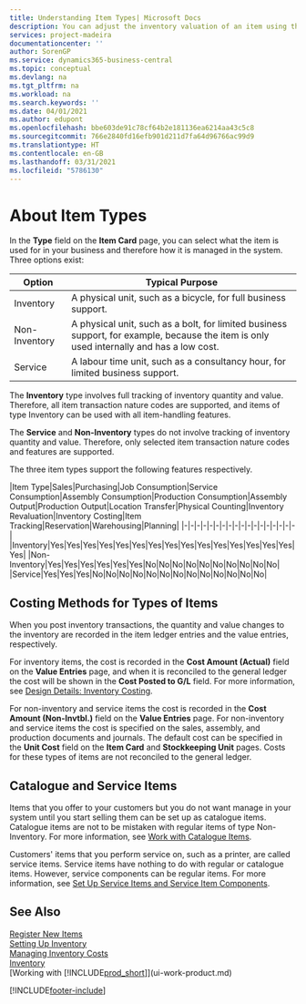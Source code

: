 ```yaml
---
title: Understanding Item Types| Microsoft Docs
description: You can adjust the inventory valuation of an item using the FIFO or Average costing methods, for example, when item costs change for reasons other than transactions.
services: project-madeira
documentationcenter: ''
author: SorenGP
ms.service: dynamics365-business-central
ms.topic: conceptual
ms.devlang: na
ms.tgt_pltfrm: na
ms.workload: na
ms.search.keywords: ''
ms.date: 04/01/2021
ms.author: edupont
ms.openlocfilehash: bbe603de91c78cf64b2e181136ea6214aa43c5c8
ms.sourcegitcommit: 766e2840fd16efb901d211d7fa64d96766ac99d9
ms.translationtype: HT
ms.contentlocale: en-GB
ms.lasthandoff: 03/31/2021
ms.locfileid: "5786130"
---
```

# <a name="about-item-types"></a>About Item Types
In the **Type** field on the **Item Card** page, you can select what the item is used for in your business and therefore how it is managed in the system. Three options exist:

|Option|Typical Purpose|
|------|-----------|
|Inventory|A physical unit, such as a bicycle, for full business support.|
|Non-Inventory|A physical unit, such as a bolt, for limited business support, for example, because the item is only used internally and has a low cost.|
|Service|A labour time unit, such as a consultancy hour, for limited business support.|

The **Inventory** type involves full tracking of inventory quantity and value. Therefore, all item transaction nature codes are supported, and items of type Inventory can be used with all item-handling features.

The **Service** and **Non-Inventory** types do not involve tracking of inventory quantity and value. Therefore, only selected item transaction nature codes and features are supported.

The three item types support the following features respectively.

|Item Type|Sales|Purchasing|Job Consumption|Service Consumption|Assembly Consumption|Production Consumption|Assembly Output|Production Output|Location Transfer|Physical Counting|Inventory Revaluation|Inventory Costing|Item Tracking|Reservation|Warehousing|Planning|
|-|-|-|-|-|-|-|-|-|-|-|-|-|-|-|-|-|-|
|Inventory|Yes|Yes|Yes|Yes|Yes|Yes|Yes|Yes|Yes|Yes|Yes|Yes|Yes|Yes|Yes|Yes|
|Non-Inventory|Yes|Yes|Yes|Yes|Yes|Yes|No|No|No|No|No|No|No|No|No|No|
|Service|Yes|Yes|Yes|No|No|No|No|No|No|No|No|No|No|No|No|No|

## <a name="costing-methods-for-types-of-items"></a>Costing Methods for Types of Items
When you post inventory transactions, the quantity and value changes to the inventory are recorded in the item ledger entries and the value entries, respectively. 

For inventory items, the cost is recorded in the **Cost Amount (Actual)** field on the **Value Entries** page, and when it is reconciled to the general ledger the cost will be shown in the **Cost Posted to G/L** field. For more information, see [Design Details: Inventory Costing](design-details-inventory-costing.md).

For non-inventory and service items the cost is recorded in the **Cost Amount (Non-Invtbl.)** field on the **Value Entries** page. For non-inventory and service items the cost is specified on the sales, assembly, and production documents and journals. The default cost can be specified in the **Unit Cost** field on the **Item Card** and **Stockkeeping Unit** pages. Costs for these types of items are not reconciled to the general ledger. 

## <a name="catalog-and-service-items"></a>Catalogue and Service Items
Items that you offer to your customers but you do not want manage in your system until you start selling them can be set up as catalogue items. Catalogue items are not to be mistaken with regular items of type Non-Inventory. For more information, see [Work with Catalogue Items](inventory-how-work-nonstock-items.md).

Customers' items that you perform service on, such as a printer, are called service items. Service items have nothing to do with regular or catalogue items. However, service components can be regular items. For more information, see [Set Up Service Items and Service Item Components](service-how-setup-service-items.md).

## <a name="see-also"></a>See Also
[Register New Items](inventory-how-register-new-items.md)  
[Setting Up Inventory](inventory-setup-inventory.md)  
[Managing Inventory Costs](finance-manage-inventory-costs.md)  
[Inventory](inventory-manage-inventory.md)  
[Working with [!INCLUDE[prod_short](includes/prod_short.md)]](ui-work-product.md)


[!INCLUDE[footer-include](includes/footer-banner.md)]